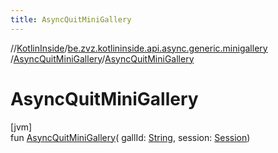 ```yaml
---
title: AsyncQuitMiniGallery
---
```

//[KotlinInside](../../../index.html)/[be.zvz.kotlininside.api.async.generic.minigallery](../index.html)
/[AsyncQuitMiniGallery](index.html)/[AsyncQuitMiniGallery](-async-quit-mini-gallery.html)

# AsyncQuitMiniGallery

[jvm]\
fun [AsyncQuitMiniGallery](-async-quit-mini-gallery.html)(
gallId: [String](https://kotlinlang.org/api/latest/jvm/stdlib/kotlin/-string/index.html),
session: [Session](../../be.zvz.kotlininside.session/-session/index.html))





